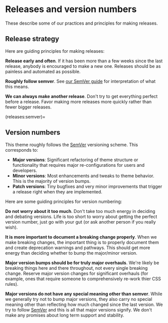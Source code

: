 # Releases and version numbers

These describe some of our practices and principles for making releases.

## Release strategy

Here are guiding principles for making releases:

**Release early and often**.
If it has been more than a few weeks since the last release, anybody is encouraged to make a new one.
Releases should be as painless and automated as possible.

**Roughly follow semver**.
See [our SemVer guide](releases:semver) for interpretation of what this means.

**We can always make another release**.
Don't try to get everything perfect before a release.
Favor making more releases more quickly rather than fewer bigger releases.

(releases:semver)=
## Version numbers

This theme roughly follows the [SemVer](https://semver.org) versioning scheme.
This corresponds to:

- **Major versions**: Significant refactoring of theme structure or functionality that requires major re-configurations for users and developers.
- **Minor versions**: Most enhancements and tweaks to theme behavior.
  This is the majority of version bumps.
- **Patch versions**: Tiny bugfixes and very minor improvements that trigger a release right when they are implemented.

Here are some guiding principles for version numbering:

**Do not worry about it too much**.
Don't take too much energy in deciding and debating versions.
Life is too short to worry about getting the perfect version number, just go with your gut (or ask another person if you really wish).

**It is more important to document a breaking change properly**.
When we make breaking changes, the important thing is to properly document them and create deprecation warnings and pathways.
This should get more energy than deciding whether to bump the major/minor version.

**Major version bumps should be for truly major overhauls**.
We're likely be breaking things here and there throughout, not every single breaking change.
Reserve major version changes for significant overhauls (for example, ones that require someone to comprehensively re-work thier CSS rules).

**Major versions do not have any special meaning other than semver**.
While we generally try not to bump major versions, they also carry no special meaning other than reflecting how much changed since the last version.
We try to follow [SemVer](https://semver.org) and this is all that major versions signify.
We don't make any promises about long term support and stability.
